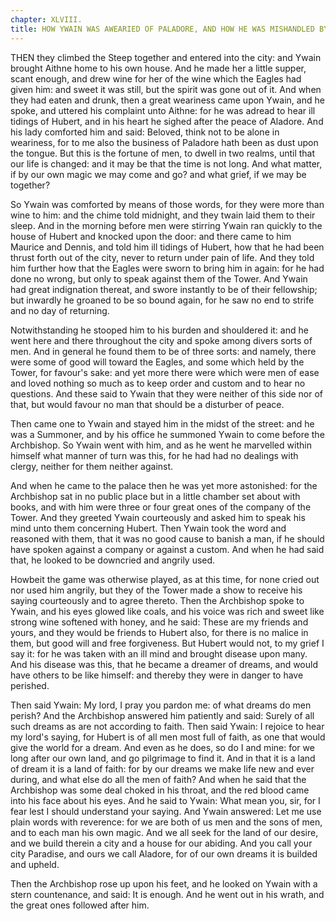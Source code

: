 ```yaml
---
chapter: XLVIII.
title: HOW YWAIN WAS AWEARIED OF PALADORE, AND HOW HE WAS MISHANDLED BY THE GREAT ONES OF THE CITY.
---
```

THEN they climbed the Steep together and entered into the city: and Ywain brought Aithne home to his own house. And he made her a little supper, scant enough, and drew wine for her of the wine which the Eagles had given him: and sweet it was still, but the spirit was gone out of it. And when they had eaten and drunk, then a great weariness came upon Ywain, and he spoke, and uttered his complaint unto Aithne: for he was adread to hear ill tidings of Hubert, and in his heart he sighed after the peace of Aladore. And his lady comforted him and said: Beloved, think not to be alone in weariness, for to me also the business of Paladore hath been as dust upon the tongue. But this is the fortune of men, to dwell in two realms, until that our life is changed: and it may be that the time is not long. And what matter, if by our own magic we may come and go? and what grief, if we may be together?

So Ywain was comforted by means of those words, for they were more than wine to him: and the chime told midnight, and they twain laid them to their sleep. And in the morning before men were stirring Ywain ran quickly to the house of Hubert and knocked upon the door: and there came to him Maurice and Dennis, and told him ill tidings of Hubert, how that he had been thrust forth out of the city, never to return under pain of life. And they told him further how that the Eagles were sworn to bring him in again: for he had done no wrong, but only to speak against them of the Tower. And Ywain had great indignation thereat, and swore instantly to be of their fellowship; but inwardly he groaned to be so bound again, for he saw no end to strife and no day of returning.

Notwithstanding he stooped him to his burden and shouldered it: and he went here and there throughout the city and spoke among divers sorts of men. And in general he found them to be of three sorts: and namely, there were some of good will toward the Eagles, and some which held by the Tower, for favour's sake: and yet more there were which were men of ease and loved nothing so much as to keep order and custom and to hear no questions. And these said to Ywain that they were neither of this side nor of that, but would favour no man that should be a disturber of peace.

Then came one to Ywain and stayed him in the midst of the street: and he was a Summoner, and by his office he summoned Ywain to come before the Archbishop. So Ywain went with him, and as he went he marvelled within himself what manner of turn was this, for he had had no dealings with clergy, neither for them neither against.

And when he came to the palace then he was yet more astonished: for the Archbishop sat in no public place but in a little chamber set about with books, and with him were three or four great ones of the company of the Tower. And they greeted Ywain courteously and asked him to speak his mind unto them concerning Hubert. Then Ywain took the word and reasoned with them, that it was no good cause to banish a man, if he should have spoken against a company or against a custom. And when he had said that, he looked to be downcried and angrily used.

Howbeit the game was otherwise played, as at this time, for none cried out nor used him angrily, but they of the Tower made a show to receive his saying courteously and to agree thereto. Then the Archbishop spoke to Ywain, and his eyes glowed like coals, and his voice was rich and sweet like strong wine softened with honey, and he said: These are my friends and yours, and they would be friends to Hubert also, for there is no malice in them, but good will and free forgiveness. But Hubert would not, to my grief I say it: for he was taken with an ill mind and brought disease upon many. And his disease was this, that he became a dreamer of dreams, and would have others to be like himself: and thereby they were in danger to have perished.

Then said Ywain: My lord, I pray you pardon me: of what dreams do men perish? And the Archbishop answered him patiently and said: Surely of all such dreams as are not according to faith. Then said Ywain: I rejoice to hear my lord's saying, for Hubert is of all men most full of faith, as one that would give the world for a dream. And even as he does, so do I and mine: for we long after our own land, and go pilgrimage to find it. And in that it is a land of dream it is a land of faith: for by our dreams we make life new and ever during, and what else do all the men of faith? And when he said that the Archbishop was some deal choked in his throat, and the red blood came into his face about his eyes. And he said to Ywain: What mean you, sir, for I fear lest I should understand your saying. And Ywain answered: Let me use plain words with reverence: for we are both of us men and the sons of men, and to each man his own magic. And we all seek for the land of our desire, and we build therein a city and a house for our abiding. And you call your city Paradise, and ours we call Aladore, for of our own dreams it is builded and upheld.

Then the Archbishop rose up upon his feet, and he looked on Ywain with a stern countenance, and said: It is enough. And he went out in his wrath, and the great ones followed after him.
  
